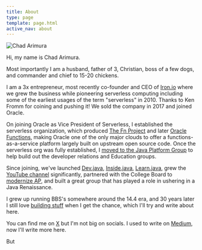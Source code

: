 ```yaml
---
title: About
type: page
template: page.html
active_nav: about
---
```


<div id="headshot">
    <img id="profile-img" 
            src="/assets/chad_cartoon.png" 
            data-cartoon="/assets/chad_cartoon.png" 
            data-real="/assets/chad.jpg" 
            alt="Chad Arimura" />
</div>

<script src="/assets/javascript/about.js"></script>

Hi, my name is Chad Arimura.

Most importantly I am a husband, father of 3, Christian, boss of a few dogs, and commander and chief to 15-20 chickens.

I am a 3x entrepreneur, most recently co-founder and CEO of [Iron.io](https://www.crunchbase.com/organization/iron-io) where we grew the business while pioneering serverless computing including some of the earliest usages of the term "serverless" in 2010. Thanks to Ken Fromm for coining and pushing it! We sold the company in 2017 and joined Oracle.

On joining Oracle as Vice President of Serverless, I established the serverless organization, which produced [The Fn Project](http://fnproject.io) and later [Oracle Functions](https://www.forbes.com/sites/adrianbridgwater/2019/08/06/oracle-extends-serverless-strategy-to-combat-cloud-complexity), making Oracle one of the only major clouds to offer a functions-as-a-service platform largely built on upstream open source code. Once the serverless org was fully established, I [moved to the Java Platform Group](https://medium.com/@carimura/image-processing-in-java-1e468c92c216) to help build out the developer relations and Education groups.

Since joining, we've launched [Dev.java](https://dev.java), [Inside.java](https://inside.java), [Learn.java](https://learn.java), grew the [YouTube channel](https://youtube.com/java) significantly, partnered with the College Board to [modernize AP](https://newsroom.collegeboard.org/advanced-placement-program-collaborates-oracle-computer-science-updates), and built a great group that has played a role in ushering in a Java Renaissance.

I grew up running BBS's somewhere around the 14.4 era, and 30 years later I still love [building stuff](https://github.com/carimura) when I get the chance, which I'll try and write about here.

You can find me on [X](https://x.com/chadarimura) but I'm not big on socials. I used to write on [Medium](https://medium.com/@carimura), now I'll write more here.

But 
